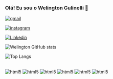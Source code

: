 ### Olá! Eu sou o Welington Gulinelli 👋

[![gmail](https://img.shields.io/badge/Gmail-D14836?style=for-the-badge&logo=gmail&logoColor=white)](mailto:welingtongulinelli69@gmail.com)


[![instagram](https://img.shields.io/badge/Instagram-E4405F?style=for-the-badge&logo=instagram&logoColor=white)](https://www.instagram.com/welingtongulinelli_/)

[![Linkedin](https://img.shields.io/badge/LinkedIn-0077B5?style=for-the-badge&logo=linkedin&logoColor=white)](https://www.linkedin.com/in/welington-gulinelli/)

![Welington GitHub stats](https://github-readme-stats.vercel.app/api?username=WelingtonGulinelli&show_icons=true&theme=merko)

![Top Langs](https://github-readme-stats.vercel.app/api/top-langs/?username=WelingtonGulinelli&hide_progress=true)



<div style="display: inline_block"><br/>
    <img align="center" alt="html5" src="https://img.shields.io/badge/Python-3776AB?style=for-the-badge&logo=python&logoColor=white"/>
    <img align="center" alt="html5" src="https://img.shields.io/badge/HTML5-E34F26?style=for-the-badge&logo=html5&logoColor=white"/>
    <img align="center" alt="html5" src="https://img.shields.io/badge/JavaScript-F7DF1E?style=for-the-badge&logo=javascript&logoColor=black"/>
    <img align="center" alt="html5" src="https://img.shields.io/badge/CSS-239120?&style=for-the-badge&logo=css3&logoColor=white"/>
    <img align="center" alt="html5" src="https://img.shields.io/badge/C-00599C?style=for-the-badge&logo=c&logoColor=white"/>
    <img align="center" alt="html5" src="https://img.shields.io/badge/Node.js-43853D?style=for-the-badge&logo=node.js&logoColor=white"/>

</div>
